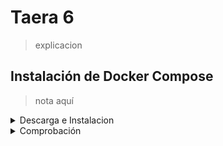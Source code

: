 # Taera 6

>explicacion

## Instalación de Docker Compose 

>nota aquí

<details>
 <summary>Descarga e Instalacion</summary>
<br>

```bash
# Instalación mediante repositorio
sudo apt install docker-compose

# Instalación manual
DOCKER_CONFIG=${DOCKER_CONFIG:-$HOME/.docker}
mkdir -p $DOCKER_CONFIG/cli-plugins
curl -SL https://github.com/docker/compose/releases/download/v2.29.6/docker-compose-linux-x86_64 -o $DOCKER_CONFIG/cli-plugins/docker-compose
```
 
</details>

<details>
 <summary>Comprobación</summary>
<br>

```bash
docker compose version
```

>imagen aqui

>Salida por consola esperada ↑

</details>

